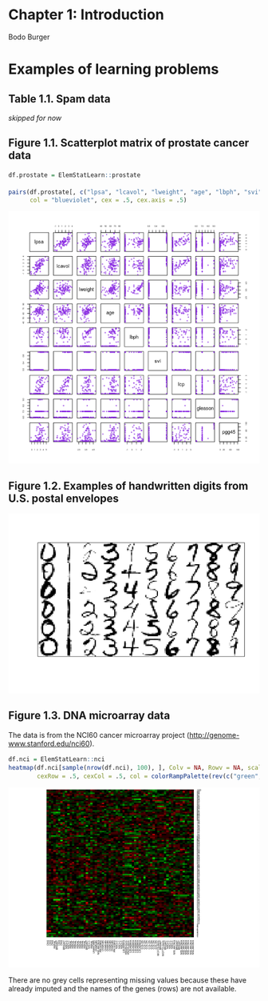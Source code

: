 Chapter 1: Introduction
================
Bodo Burger

Examples of learning problems
=============================

Table 1.1. Spam data
--------------------

*skipped for now*

Figure 1.1. Scatterplot matrix of prostate cancer data
------------------------------------------------------

``` r
df.prostate = ElemStatLearn::prostate

pairs(df.prostate[, c("lpsa", "lcavol", "lweight", "age", "lbph", "svi", "lcp", "gleason", "pgg45")],
      col = "blueviolet", cex = .5, cex.axis = .5)
```

![](figures/figure-1.1-prostate-1.png)

Figure 1.2. Examples of handwritten digits from U.S. postal envelopes
---------------------------------------------------------------------

![](figures/figure-1.2-zip-1.png)

Figure 1.3. DNA microarray data
-------------------------------

The data is from the NCI60 cancer microarray project (<http://genome-www.stanford.edu/nci60>).

``` r
df.nci = ElemStatLearn::nci
heatmap(df.nci[sample(nrow(df.nci), 100), ], Colv = NA, Rowv = NA, scale = "row",
        cexRow = .5, cexCol = .5, col = colorRampPalette(rev(c("green", "black", "red")))(15))
```

![](figures/figure-1.3-nci-1.png)

There are no grey cells representing missing values because these have already imputed and the names of the genes (rows) are not available.
